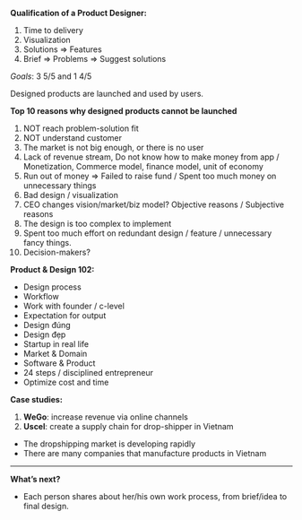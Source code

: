 **Qualification of a Product Designer:**

1.  Time to delivery
2.  Visualization
3.  Solutions => Features
4.  Brief => Problems => Suggest solutions

_Goals_: 3 5/5 and 1 4/5

Designed products are launched and used by users.

**Top 10 reasons why designed products cannot be launched**

1.  NOT reach problem-solution fit
2.  NOT understand customer
3.  The market is not big enough, or there is no user
4.  Lack of revenue stream, Do not know how to make money from app / Monetization, Commerce model, finance model, unit of economy
5.  Run out of money => Failed to raise fund / Spent too much money on unnecessary things
6.  Bad design / visualization
7.  CEO changes vision/market/biz model? Objective reasons / Subjective reasons
8.  The design is too complex to implement
9.  Spent too much effort on redundant design / feature / unnecessary fancy things.
10.  Decision-makers?

**Product & Design 102:**

-   Design process
-   Workflow
-   Work with founder / c-level
-   Expectation for output
-   Design đúng
-   Design đẹp
-   Startup in real life
-   Market & Domain
-   Software & Product
-   24 steps / disciplined entrepreneur
-   Optimize cost and time

**Case studies:**

1.  **WeGo**: increase revenue via online channels
2.  **Uscel**: create a supply chain for drop-shipper in Vietnam

-   The dropshipping market is developing rapidly
-   There are many companies that manufacture products in Vietnam

---

**What’s next?**

-   Each person shares about her/his own work process, from brief/idea to final design.